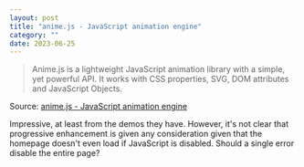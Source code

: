 ```yaml
---
layout: post
title: "anime.js - JavaScript animation engine"
category: ""
date: 2023-06-25
---
```


>Anime.js is a lightweight JavaScript animation library with a simple, yet powerful API.  It works with CSS properties, SVG, DOM attributes and JavaScript Objects.

Source: [anime.js - JavaScript animation engine](https://animejs.com/)

Impressive, at least from the demos they have. However, it's not clear that progressive enhancement is given any consideration given that the homepage doesn't even load if JavaScript is disabled.  Should a single error disable the entire page?
